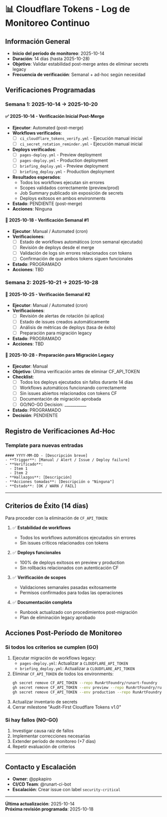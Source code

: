 # 📊 Cloudflare Tokens - Log de Monitoreo Continuo

## Información General

- **Inicio del período de monitoreo**: 2025-10-14
- **Duración**: 14 días (hasta 2025-10-28)
- **Objetivo**: Validar estabilidad post-merge antes de eliminar secrets legacy
- **Frecuencia de verificación**: Semanal + ad-hoc según necesidad

## Verificaciones Programadas

### Semana 1: 2025-10-14 → 2025-10-20

#### ✅ 2025-10-14 - Verificación Inicial Post-Merge
- **Ejecutor**: Automated (post-merge)
- **Workflows verificados**:
  - [ ] `ci_cloudflare_tokens_verify.yml` - Ejecución manual inicial
  - [ ] `ci_secret_rotation_reminder.yml` - Ejecución manual inicial
- **Deploys verificados**:
  - [ ] `pages-deploy.yml` - Preview deployment
  - [ ] `pages-deploy.yml` - Production deployment
  - [ ] `briefing_deploy.yml` - Preview deployment
  - [ ] `briefing_deploy.yml` - Production deployment
- **Resultados esperados**:
  - Todos los workflows ejecutan sin errores
  - Scopes validados correctamente (preview/prod)
  - Job Summary publicado sin exposición de secrets
  - Deploys exitosos en ambos environments
- **Estado**: PENDIENTE (post-merge)
- **Acciones**: Ninguna

#### 📅 2025-10-18 - Verificación Semanal #1
- **Ejecutor**: Manual / Automated (cron)
- **Verificaciones**:
  - [ ] Estado de workflows automáticos (cron semanal ejecutado)
  - [ ] Revisión de deploys desde el merge
  - [ ] Validación de logs sin errores relacionados con tokens
  - [ ] Confirmación de que ambos tokens siguen funcionales
- **Estado**: PROGRAMADO
- **Acciones**: TBD

### Semana 2: 2025-10-21 → 2025-10-28

#### 📅 2025-10-25 - Verificación Semanal #2
- **Ejecutor**: Manual / Automated (cron)
- **Verificaciones**:
  - [ ] Revisión de alertas de rotación (si aplica)
  - [ ] Estado de issues creados automáticamente
  - [ ] Análisis de métricas de deploys (tasa de éxito)
  - [ ] Preparación para migración legacy
- **Estado**: PROGRAMADO
- **Acciones**: TBD

#### 🔄 2025-10-28 - Preparación para Migración Legacy
- **Ejecutor**: Manual
- **Objetivo**: Última verificación antes de eliminar CF_API_TOKEN
- **Checklist**:
  - [ ] Todos los deploys ejecutados sin fallos durante 14 días
  - [ ] Workflows automáticos funcionando correctamente
  - [ ] Sin issues abiertos relacionados con tokens CF
  - [ ] Documentación de migración aprobada
  - [ ] GO/NO-GO Decision: ___________
- **Estado**: PROGRAMADO
- **Decisión**: PENDIENTE

## Registro de Verificaciones Ad-Hoc

### Template para nuevas entradas
```
#### YYYY-MM-DD - [Descripción breve]
- **Trigger**: [Manual / Alert / Issue / Deploy failure]
- **Verificado**:
  - Item 1
  - Item 2
- **Hallazgos**: [Descripción]
- **Acciones tomadas**: [Descripción o "Ninguna"]
- **Estado**: [OK / WARN / FAIL]
```

---

## Criterios de Éxito (14 días)

Para proceder con la eliminación de `CF_API_TOKEN`:

1. ✅ **Estabilidad de workflows**
   - Todos los workflows automáticos ejecutados sin errores
   - Sin issues críticos relacionados con tokens

2. ✅ **Deploys funcionales**
   - 100% de deploys exitosos en preview y production
   - Sin rollbacks relacionados con autenticación CF

3. ✅ **Verificación de scopes**
   - Validaciones semanales pasadas exitosamente
   - Permisos confirmados para todas las operaciones

4. ✅ **Documentación completa**
   - Runbook actualizado con procedimientos post-migración
   - Plan de eliminación legacy aprobado

## Acciones Post-Período de Monitoreo

### Si todos los criterios se cumplen (GO)
1. Ejecutar migración de workflows legacy:
   - `pages-deploy.yml`: Actualizar a `CLOUDFLARE_API_TOKEN`
   - `briefing_deploy.yml`: Actualizar a `CLOUDFLARE_API_TOKEN`
2. Eliminar `CF_API_TOKEN` de todos los environments:
   ```bash
   gh secret remove CF_API_TOKEN --repo RunArtFoundry/runart-foundry
   gh secret remove CF_API_TOKEN --env preview --repo RunArtFoundry/runart-foundry
   gh secret remove CF_API_TOKEN --env production --repo RunArtFoundry/runart-foundry
   ```
3. Actualizar inventario de secrets
4. Cerrar milestone "Audit-First Cloudflare Tokens v1.0"

### Si hay fallos (NO-GO)
1. Investigar causa raíz de fallos
2. Implementar correcciones necesarias
3. Extender período de monitoreo (+7 días)
4. Repetir evaluación de criterios

---

## Contacto y Escalación

- **Owner**: @ppkapiro
- **CI/CD Team**: @runart-ci-bot
- **Escalación**: Crear issue con label `security-critical`

---

**Última actualización**: 2025-10-14  
**Próxima revisión programada**: 2025-10-18
